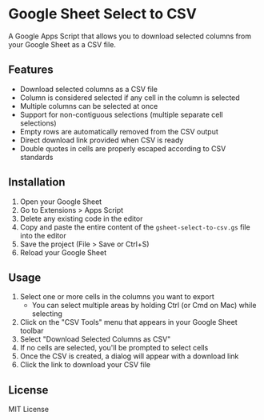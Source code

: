 # Google Sheet Select to CSV

A Google Apps Script that allows you to download selected columns from your Google Sheet as a CSV file.

## Features

- Download selected columns as a CSV file
- Column is considered selected if any cell in the column is selected
- Multiple columns can be selected at once
- Support for non-contiguous selections (multiple separate cell selections)
- Empty rows are automatically removed from the CSV output
- Direct download link provided when CSV is ready
- Double quotes in cells are properly escaped according to CSV standards

## Installation

1. Open your Google Sheet
2. Go to Extensions > Apps Script
3. Delete any existing code in the editor
4. Copy and paste the entire content of the `gsheet-select-to-csv.gs` file into the editor
5. Save the project (File > Save or Ctrl+S)
6. Reload your Google Sheet

## Usage

1. Select one or more cells in the columns you want to export
   - You can select multiple areas by holding Ctrl (or Cmd on Mac) while selecting
2. Click on the "CSV Tools" menu that appears in your Google Sheet toolbar
3. Select "Download Selected Columns as CSV"
4. If no cells are selected, you'll be prompted to select cells
5. Once the CSV is created, a dialog will appear with a download link
6. Click the link to download your CSV file

## License

MIT License 